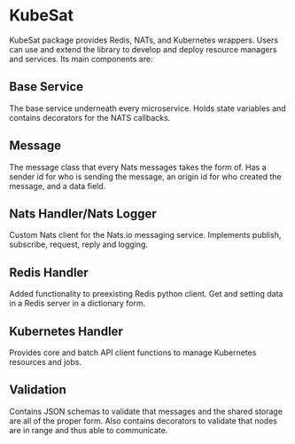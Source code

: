 # KubeSat

KubeSat package provides Redis, NATs, and Kubernetes wrappers. Users can use and extend the library to develop and deploy resource managers and services. Its main components are:

## Base Service
The base service underneath every microservice. Holds state variables and contains decorators for the NATS callbacks.

## Message
The message class that every Nats messages takes the form of. Has a sender id for who is sending the message, an origin id for who created the message, and a data field.

## Nats Handler/Nats Logger
Custom Nats client for the Nats.io messaging service. Implements publish, subscribe, request, reply and logging.

## Redis Handler
Added functionality to preexisting Redis python client. Get and setting data in a Redis server in a dictionary form.

## Kubernetes Handler
Provides core and batch API client functions to manage Kubernetes resources and jobs.

## Validation
Contains JSON schemas to validate that messages and the shared storage are all of the proper form. Also contains decorators to validate that nodes are in range and thus able to communicate.
